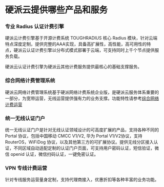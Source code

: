 # 硬派云提供哪些产品和服务

### 专业 Radius 认证计费引擎

硬派云计费引擎基于开源计费系统 TOUGHRADIUS 核心 Radius 模块，针对云端特点深度定制，提供完整的AAA实现，具备高扩展性，高性能，高可用性的特点，硬派云认证计费引擎以分布式模式部署于云端，可支持同时上千个节点提供服务负载。

硬派云认证计费引擎为硬派云其他计费服务提供最核心的基础支撑服务。

### 综合网络计费管理系统

硬派云网络计费管理系统基于硬派网络计费系统企业版，是硬派云服务体系重要的一部分，为宽带运营，无线运营提供强有力的业务支撑。功能特性请参考[综合网络计费运营](../boms.index.md)


### 统一无线认证门户

统一无线认证门户是针对无线认证领域设计的可高度扩展的产品，支持各种不同的 Portal 协议，包括中国移动 CMCC V1/V2, 华为 Portal V1/V2协议，支持 RouterOS，WiFiDog 协议，以及其他第三方的可扩展协议。提供无线分区接入认证，不同区域自动适配定制的认证门户页面，可支持用户密码认证，短信验证，微信 openid 认证，微信扫码认证，一键免密认证。


### VPN 专线计费运营

针对专线服务运营量身定制，支持代理商接入，优惠折扣等各种丰富的业务功能。